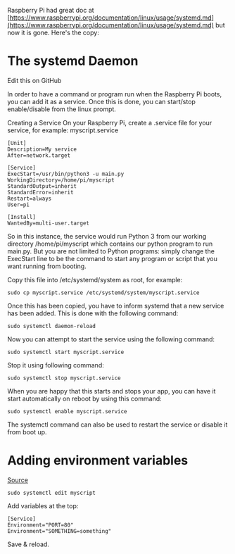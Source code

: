 Raspberry Pi had great doc at [https://www.raspberrypi.org/documentation/linux/usage/systemd.md](https://www.raspberrypi.org/documentation/linux/usage/systemd.md) but now it is gone. Here's the copy:

# The systemd Daemon
Edit this on GitHub

In order to have a command or program run when the Raspberry Pi boots, you can add it as a service. Once this is done, you can start/stop enable/disable from the linux prompt.

Creating a Service
On your Raspberry Pi, create a .service file for your service, for example: myscript.service
```shell
[Unit]
Description=My service
After=network.target

[Service]
ExecStart=/usr/bin/python3 -u main.py
WorkingDirectory=/home/pi/myscript
StandardOutput=inherit
StandardError=inherit
Restart=always
User=pi

[Install]
WantedBy=multi-user.target
```
So in this instance, the service would run Python 3 from our working directory /home/pi/myscript which contains our python program to run main.py. But you are not limited to Python programs: simply change the ExecStart line to be the command to start any program or script that you want running from booting.

Copy this file into /etc/systemd/system as root, for example:
```shell
sudo cp myscript.service /etc/systemd/system/myscript.service
```
Once this has been copied, you have to inform systemd that a new service has been added. This is done with the following command:
```shell
sudo systemctl daemon-reload
```
Now you can attempt to start the service using the following command:
```shell
sudo systemctl start myscript.service
```
Stop it using following command:
```shell
sudo systemctl stop myscript.service
```
When you are happy that this starts and stops your app, you can have it start automatically on reboot by using this command:
```shell
sudo systemctl enable myscript.service
```
The systemctl command can also be used to restart the service or disable it from boot up.

# Adding environment variables
[Source](https://serverfault.com/questions/413397/how-to-set-environment-variable-in-systemd-service)

```shell
sudo systemctl edit myscript
```

Add variables at the top:
```
[Service]
Environment="PORT=80"
Environment="SOMETHING=something"
```

Save & reload.